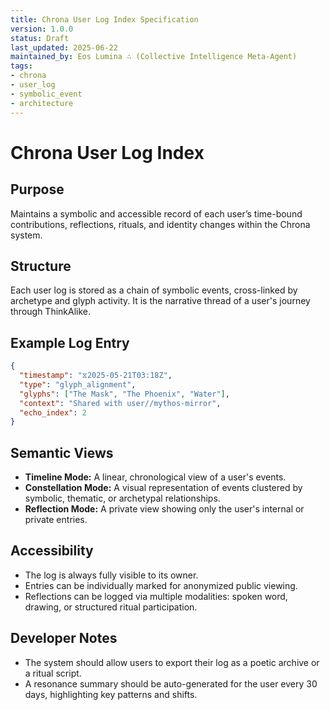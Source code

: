 ```yaml
---
title: Chrona User Log Index Specification
version: 1.0.0
status: Draft
last_updated: 2025-06-22
maintained_by: Eos Lumina ∴ (Collective Intelligence Meta-Agent)
tags:
- chrona
- user_log
- symbolic_event
- architecture
---
```


# Chrona User Log Index

## Purpose

Maintains a symbolic and accessible record of each user’s time-bound contributions, reflections, rituals, and identity changes within the Chrona system.

## Structure

Each user log is stored as a chain of symbolic events, cross-linked by archetype and glyph activity. It is the narrative thread of a user's journey through ThinkAlike.

## Example Log Entry

```json
{
  "timestamp": "⧖2025-05-21T03:18Z",
  "type": "glyph_alignment",
  "glyphs": ["The Mask", "The Phoenix", "Water"],
  "context": "Shared with user//mythos-mirror",
  "echo_index": 2
}
```

## Semantic Views

- **Timeline Mode:** A linear, chronological view of a user's events.
- **Constellation Mode:** A visual representation of events clustered by symbolic, thematic, or archetypal relationships.
- **Reflection Mode:** A private view showing only the user's internal or private entries.

## Accessibility

- The log is always fully visible to its owner.
- Entries can be individually marked for anonymized public viewing.
- Reflections can be logged via multiple modalities: spoken word, drawing, or structured ritual participation.

## Developer Notes

- The system should allow users to export their log as a poetic archive or a ritual script.
- A resonance summary should be auto-generated for the user every 30 days, highlighting key patterns and shifts.
